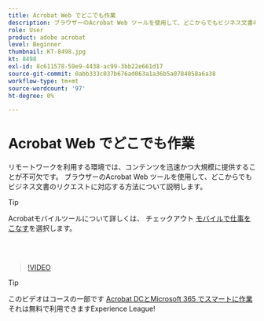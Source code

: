 ```yaml
---
title: Acrobat Web でどこでも作業
description: ブラウザーのAcrobat Web ツールを使用して、どこからでもビジネス文書のリクエストに対応する方法について説明します
role: User
product: adobe acrobat
level: Beginner
thumbnail: KT-8498.jpg
kt: 8498
exl-id: 8c611578-59e9-4438-ac99-3bb22e661d17
source-git-commit: 0abb333c037b676ad063a1a36b5a0784058a6a38
workflow-type: tm+mt
source-wordcount: '97'
ht-degree: 0%

---
```


# Acrobat Web でどこでも作業

リモートワークを利用する環境では、コンテンツを迅速かつ大規模に提供することが不可欠です。 ブラウザーのAcrobat Web ツールを使用して、どこからでもビジネス文書のリクエストに対応する方法について説明します。

>[!TIP]
>
>Acrobatモバイルツールについて詳しくは、 チェックアウト [モバイルで仕事をこなす](productivity.md)を選択します。

<br> 

>[!VIDEO](https://video.tv.adobe.com/v/337436?hidetitle=true)

>[!TIP]
>
>このビデオはコースの一部です [Acrobat DCとMicrosoft 365 でスマートに作業](https://experienceleague.adobe.com/?recommended=Acrobat-U-1-2021.microsoft365) それは無料で利用できますExperience League!
